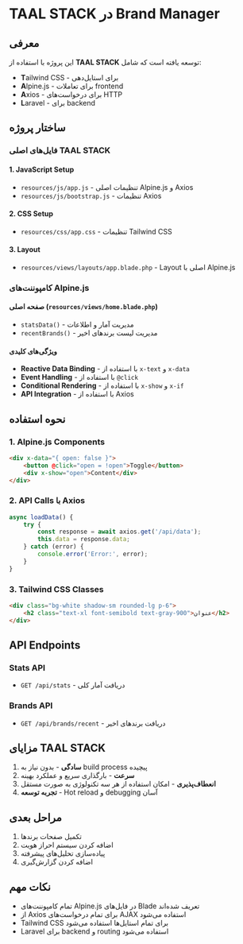 # TAAL STACK در Brand Manager

## معرفی
این پروژه با استفاده از **TAAL STACK** توسعه یافته است که شامل:

- **T**ailwind CSS - برای استایل‌دهی
- **A**lpine.js - برای تعاملات frontend
- **A**xios - برای درخواست‌های HTTP
- **L**aravel - برای backend

## ساختار پروژه

### فایل‌های اصلی TAAL STACK

#### 1. JavaScript Setup
- `resources/js/app.js` - تنظیمات اصلی Alpine.js و Axios
- `resources/js/bootstrap.js` - تنظیمات Axios

#### 2. CSS Setup
- `resources/css/app.css` - تنظیمات Tailwind CSS

#### 3. Layout
- `resources/views/layouts/app.blade.php` - Layout اصلی با Alpine.js

### کامپوننت‌های Alpine.js

#### صفحه اصلی (`resources/views/home.blade.php`)
- `statsData()` - مدیریت آمار و اطلاعات
- `recentBrands()` - مدیریت لیست برندهای اخیر

#### ویژگی‌های کلیدی
- **Reactive Data Binding** - با استفاده از `x-text` و `x-data`
- **Event Handling** - با استفاده از `@click`
- **Conditional Rendering** - با استفاده از `x-show` و `x-if`
- **API Integration** - با استفاده از Axios

## نحوه استفاده

### 1. Alpine.js Components
```html
<div x-data="{ open: false }">
    <button @click="open = !open">Toggle</button>
    <div x-show="open">Content</div>
</div>
```

### 2. API Calls با Axios
```javascript
async loadData() {
    try {
        const response = await axios.get('/api/data');
        this.data = response.data;
    } catch (error) {
        console.error('Error:', error);
    }
}
```

### 3. Tailwind CSS Classes
```html
<div class="bg-white shadow-sm rounded-lg p-6">
    <h2 class="text-xl font-semibold text-gray-900">عنوان</h2>
</div>
```

## API Endpoints

### Stats API
- `GET /api/stats` - دریافت آمار کلی

### Brands API
- `GET /api/brands/recent` - دریافت برندهای اخیر

## مزایای TAAL STACK

1. **سادگی** - بدون نیاز به build process پیچیده
2. **سرعت** - بارگذاری سریع و عملکرد بهینه
3. **انعطاف‌پذیری** - امکان استفاده از هر سه تکنولوژی به صورت مستقل
4. **تجربه توسعه** - Hot reload و debugging آسان

## مراحل بعدی

1. تکمیل صفحات برندها
2. اضافه کردن سیستم احراز هویت
3. پیاده‌سازی تحلیل‌های پیشرفته
4. اضافه کردن گزارش‌گیری

## نکات مهم

- تمام کامپوننت‌های Alpine.js در فایل‌های Blade تعریف شده‌اند
- از Axios برای تمام درخواست‌های AJAX استفاده می‌شود
- Tailwind CSS برای تمام استایل‌ها استفاده می‌شود
- Laravel برای backend و routing استفاده می‌شود 

